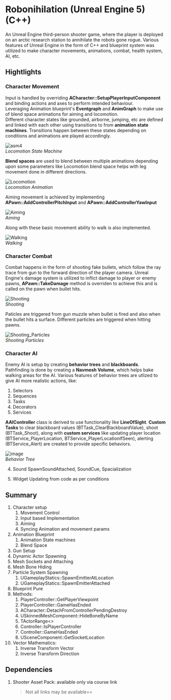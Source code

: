 # Robonihilation (Unreal Engine 5)(C++)

An Unreal Engine third-person shooter game, where the player is deployed on an arctic research station to annihilate the robots gone rogue. Various features of Unreal Engine in the form of C++ and blueprint system was utilized to make character movements, animations, combat, health system, AI, etc.

## Hightlights

### Character Movement

   Input is handled by overriding **ACharacter::SetupPlayerInputComponent** and binding actions and axes to perform intended behaviour.<br>
   Leveraging Animation blueprint's **Eventgraph** and **AnimGraph** to make use of blend space animations for aiming and locomotion.<br>
   Different character states like grounded, airborne, jumping, etc are defined and linked with each other using transitions to from **animation state machines**.
   Transitions happen between these states depending on conditions and animations are played accordingly.
   
   ![asm4](https://user-images.githubusercontent.com/43366313/201526752-b41ae8c7-6e3e-42b8-8cfe-4aee4b8ae3e7.png)<br>*Locomotion State Machine*
   
   **Blend spaces** are used to blend between multiple animations depending upon some parameters like Locomotion blend space helps with leg movement done in different directions.<br>
   
   ![Locomotion](https://user-images.githubusercontent.com/43366313/201526912-f7911a55-5d90-4215-892c-8e9665aff4a9.gif)<br>*Locomotion Animation*
   
   Aiming movement is achieved by implementing **APawn::AddControllerPitchInput** and **APawn::AddControllerYawInput**
   
   ![Aiming](https://user-images.githubusercontent.com/43366313/201527273-ff1c4297-6e80-4718-b215-9fd90137a25a.gif)<br>*Aiming*
   
   Along with these basic movement ability to walk is also implemented.
   
   ![Walking](https://user-images.githubusercontent.com/43366313/201527353-0ff44dfb-a754-4aa0-a11d-23f4cbbd4ab6.gif)<br>*Walking*

### Character Combat

   Combat happens in the form of shooting fake bullets, which follow the ray trace from gun to the forward direction of the player camera.
   Unreal Engine's damage system is utilized to inflict damage to player or enemy pawns, **APawn::TakeDamage** method is overriden to achieve this and is called on the pawn when bullet hits.
   
   ![Shooting](https://user-images.githubusercontent.com/43366313/201525881-bb52a4e4-9c8d-4e94-a8ef-b854735c7008.gif)<br>*Shooting*
   
   Paticles are triggered from gun muzzle when bullet is fired and also when the bullet hits a surface. Different particles are triggered when hitting pawns.
   
   ![Shooting_Particles](https://user-images.githubusercontent.com/43366313/201525884-ffb14810-1eb3-45f0-9358-1290f53943f3.gif)<br>*Shooting Particles*

### Character AI

   Enemy AI is setup by creating **behavior trees** and **blackboards**.<br>
   Pathfinding is done by creating a **Navmesh Volume**, which helps bake walking areas for the AI.
   Various features of behavior trees are utlized to give AI more realistic actions, like:
   1. Selectors
   2. Sequences
   3. Tasks
   4. Decorators
   5. Services
      
   **AAIController** class is derived to use functionality like **LineOfSight**.
   **Custom Tasks** to clear blackboard values (BTTask_ClearBlackboardValue), shoot (BTTask_Shoot), along with **custom services** like updating player location (BTService_PlayerLocation, BTService_PlayerLocationIfSeen), alerting (BTService_Alert) are created to provide specific behaviors.

   ![image](https://user-images.githubusercontent.com/43366313/201524573-37420bed-af28-4256-bd24-2ac634aafd0e.png)<br>*Behavior Tree*

4. Sound
   SpawnSoundAttached, SoundCue, Spacialization
   
5. Widget
   Updating from code as per conditions

## Summary
1. Character setup
   1. Movement Control
   2. Input based Implementation
   3. Aiming
   4. Syncing Animation and movement params
2. Animation Blueprint
   1. Animation State machines
   2. Blend Space
3. Gun Setup
4. Dynamic Actor Spawning
5. Mesh Sockets and Attaching
6. Mesh Bone Hiding
7. Particle System Spawning
   1. UGameplayStatics::SpawnEmitterAtLocation
   2. UGameplayStatics::SpawnEmitterAttached
8. Blueprint Pure
9. Methods:
   1. PlayerController::GetPlayerViewpoint
   2. PlayerController::GameHasEnded
   3. ACharacter::DetachFromControllerPendingDestroy
   4. USkinnedMeshComponent::HideBoneByName
   5. TActorRange<>
   6. Controller::IsPlayerController
   7. Controller::GameHasEnded
   8. USceneComponent::GetSocketLocation
10. Vector Mathematics:
    1. Inverse Transform Vector
    2. Inverse Transform Direction

## Dependencies
1. Shooter Asset Pack: available only via course link
   > Not all links may be available==

